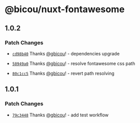 # @bicou/nuxt-fontawesome

## 1.0.2

### Patch Changes

- [`cd98b40`](https://github.com/gbicou/nuxt-fontawesome/commit/cd98b40cf16d2ccd10c1e34428848e21890a6db3) Thanks [@gbicou](https://github.com/gbicou)! - dependencies upgrade

- [`58949a0`](https://github.com/gbicou/nuxt-fontawesome/commit/58949a0d59a572988306e80d6f11876ea2d1699b) Thanks [@gbicou](https://github.com/gbicou)! - resolve fontawesome css path

- [`80c1cc5`](https://github.com/gbicou/nuxt-fontawesome/commit/80c1cc579a3d95f105762f93ac350d43fd4ca348) Thanks [@gbicou](https://github.com/gbicou)! - revert path resolving

## 1.0.1

### Patch Changes

- [`79c3448`](https://github.com/gbicou/nuxt-fontawesome/commit/79c34482c2505917fa8f44dc7163779e10de9df1) Thanks [@gbicou](https://github.com/gbicou)! - add test workflow
